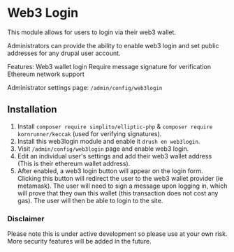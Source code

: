 # Web3 Login

This module allows for users to login via their web3 wallet.

Administrators can provide the ability to enable web3 login and set public addresses for any drupal user account.

Features:
Web3 wallet login
Require message signature for verification
Ethereum network support

Administrator settings page:
`/admin/config/web3login`

## Installation

1.  Install `composer require simplito/elliptic-php` & `composer require kornrunner/keccak` (used for verifying signatures).
2.  Install this web3login module and enable it `drush en web3login`.
3.  Visit  `/admin/config/web3login` page and enable web3 login.
4.  Edit an individual user's settings and add their web3 wallet address (This is their ethereum wallet address).
5.  After enabled, a web3 login button will appear on the login form. Clicking this button will redirect the user to the web3 wallet provider (ie metamask).  The user will need to sign a message upon logging in, which will prove that they own this wallet (this transaction does not cost any gas).  The user will then be able to login to the site.


### Disclaimer

Please note this is under active development so please use at your own risk.  More security features will be added in the future.